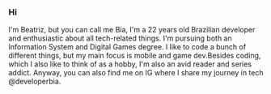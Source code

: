 ### Hi 
  I'm Beatriz, but you can call me Bia, I'm a 22 years old Brazilian developer and enthusiastic about all tech-related things. I'm pursuing both an Information System and Digital Games degree. I like to code a bunch of different things, but my main focus is mobile and game dev.Besides coding, which I also like to think of as a hobby, I'm also an avid reader and series addict. Anyway, you can also find me on IG where I share my journey in tech @developerbia.
<!--
**raangelbeatriz/raangelbeatriz** is a ✨ _special_ ✨ repository because its `README.md` (this file) appears on your GitHub profile.

Here are some ideas to get you started:

- 🔭 I’m currently working on ...
- 🌱 I’m currently learning ...
- 👯 I’m looking to collaborate on ...
- 🤔 I’m looking for help with ...
- 💬 Ask me about ...
- 📫 How to reach me: ...
- 😄 Pronouns: ...
- ⚡ Fun fact: ...
-->
